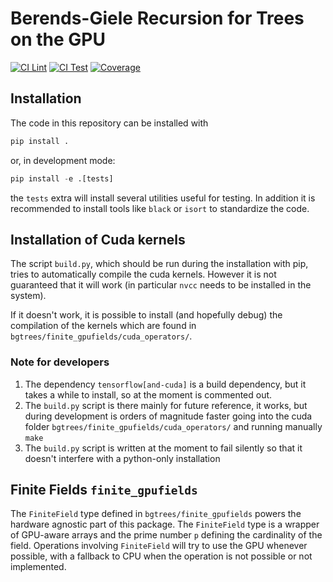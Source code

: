 # Berends-Giele Recursion for Trees on the GPU

[![CI Lint](https://github.com/Amps-GPU/BG-Trees/actions/workflows/ci_lint.yml/badge.svg)](https://github.com/Amps-GPU/BG-Trees/actions/workflows/ci_lint.yml)
[![CI Test](https://github.com/Amps-GPU/BG-Trees/actions/workflows/ci_test.yml/badge.svg)](https://github.com/Amps-GPU/BG-Trees/actions/workflows/ci_test.yml)
[![Coverage](https://img.shields.io/badge/Coverage-76%25-yellow?labelColor=2a2f35)](https://github.com/Amps-GPU/BG-Trees/actions)

## Installation

The code in this repository can be installed with

```python
pip install .
```

or, in development mode:

```python
pip install -e .[tests]
```

the `tests` extra will install several utilities useful for testing.
In addition it is recommended to install tools like `black` or `isort` to standardize the code.

## Installation of Cuda kernels
The script `build.py`, which should be run during the installation with pip, tries to automatically compile the cuda kernels.
However it is not guaranteed that it will work (in particular `nvcc` needs to be installed in the system).

If it doesn't work, it is possible to install (and hopefully debug) the compilation of the kernels which are found in `bgtrees/finite_gpufields/cuda_operators/`.

### Note for developers
1. The dependency `tensorflow[and-cuda]` is a build dependency, but it takes a while to install, so at the moment is commented out.
2. The `build.py` script is there mainly for future reference, it works, but during development is orders of magnitude faster going into the cuda folder `bgtrees/finite_gpufields/cuda_operators/` and running manually `make`
3. The `build.py` script is written at the moment to fail silently so that it doesn't interfere with a python-only installation


## Finite Fields `finite_gpufields`

The `FiniteField` type defined in `bgtrees/finite_gpufields` powers the hardware agnostic part of this package.
The `FiniteField` type is a wrapper of GPU-aware arrays and the prime number `p` defining the cardinality of the field.
Operations involving `FiniteField` will try to use the GPU whenever possible, with a fallback to CPU when the operation is not possible or not implemented.
